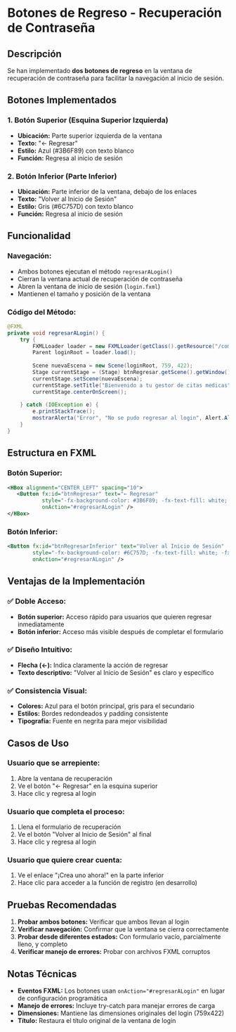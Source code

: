 # Botones de Regreso - Recuperación de Contraseña

## Descripción
Se han implementado **dos botones de regreso** en la ventana de recuperación de contraseña para facilitar la navegación al inicio de sesión.

## Botones Implementados

### 1. **Botón Superior (Esquina Superior Izquierda)**
- **Ubicación:** Parte superior izquierda de la ventana
- **Texto:** "← Regresar"
- **Estilo:** Azul (#3B6F89) con texto blanco
- **Función:** Regresa al inicio de sesión

### 2. **Botón Inferior (Parte Inferior)**
- **Ubicación:** Parte inferior de la ventana, debajo de los enlaces
- **Texto:** "Volver al Inicio de Sesión"
- **Estilo:** Gris (#6C757D) con texto blanco
- **Función:** Regresa al inicio de sesión

## Funcionalidad

### **Navegación:**
- Ambos botones ejecutan el método `regresarALogin()`
- Cierran la ventana actual de recuperación de contraseña
- Abren la ventana de inicio de sesión (`login.fxml`)
- Mantienen el tamaño y posición de la ventana

### **Código del Método:**
```java
@FXML
private void regresarALogin() {
    try {
        FXMLLoader loader = new FXMLLoader(getClass().getResource("/com/gestorcitasmedicas/login.fxml"));
        Parent loginRoot = loader.load();
        
        Scene nuevaEscena = new Scene(loginRoot, 759, 422);
        Stage currentStage = (Stage) btnRegresar.getScene().getWindow();
        currentStage.setScene(nuevaEscena);
        currentStage.setTitle("Bienvenido a tu gestor de citas medicas");
        currentStage.centerOnScreen();
        
    } catch (IOException e) {
        e.printStackTrace();
        mostrarAlerta("Error", "No se pudo regresar al login", Alert.AlertType.ERROR);
    }
}
```

## Estructura en FXML

### **Botón Superior:**
```xml
<HBox alignment="CENTER_LEFT" spacing="10">
   <Button fx:id="btnRegresar" text="← Regresar" 
           style="-fx-background-color: #3B6F89; -fx-text-fill: white; -fx-font-weight: bold; -fx-font-size: 14; -fx-background-radius: 5; -fx-padding: 8 15;" 
           onAction="#regresarALogin" />
</HBox>
```

### **Botón Inferior:**
```xml
<Button fx:id="btnRegresarInferior" text="Volver al Inicio de Sesión" 
        style="-fx-background-color: #6C757D; -fx-text-fill: white; -fx-font-weight: bold; -fx-font-size: 14; -fx-background-radius: 5; -fx-padding: 10 20;" 
        onAction="#regresarALogin" />
```

## Ventajas de la Implementación

### ✅ **Doble Acceso:**
- **Botón superior:** Acceso rápido para usuarios que quieren regresar inmediatamente
- **Botón inferior:** Acceso más visible después de completar el formulario

### ✅ **Diseño Intuitivo:**
- **Flecha (←):** Indica claramente la acción de regresar
- **Texto descriptivo:** "Volver al Inicio de Sesión" es claro y específico

### ✅ **Consistencia Visual:**
- **Colores:** Azul para el botón principal, gris para el secundario
- **Estilos:** Bordes redondeados y padding consistente
- **Tipografía:** Fuente en negrita para mejor visibilidad

## Casos de Uso

### **Usuario que se arrepiente:**
1. Abre la ventana de recuperación
2. Ve el botón "← Regresar" en la esquina superior
3. Hace clic y regresa al login

### **Usuario que completa el proceso:**
1. Llena el formulario de recuperación
2. Ve el botón "Volver al Inicio de Sesión" al final
3. Hace clic y regresa al login

### **Usuario que quiere crear cuenta:**
1. Ve el enlace "¡Crea uno ahora!" en la parte inferior
2. Hace clic para acceder a la función de registro (en desarrollo)

## Pruebas Recomendadas

1. **Probar ambos botones:** Verificar que ambos llevan al login
2. **Verificar navegación:** Confirmar que la ventana se cierra correctamente
3. **Probar desde diferentes estados:** Con formulario vacío, parcialmente lleno, y completo
4. **Verificar manejo de errores:** Probar con archivos FXML corruptos

## Notas Técnicas

- **Eventos FXML:** Los botones usan `onAction="#regresarALogin"` en lugar de configuración programática
- **Manejo de errores:** Incluye try-catch para manejar errores de carga
- **Dimensiones:** Mantiene las dimensiones originales del login (759x422)
- **Título:** Restaura el título original de la ventana de login
